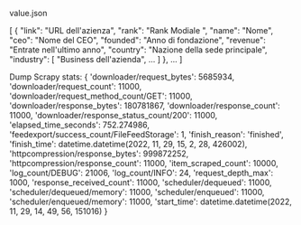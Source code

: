 value.json

[
  {
    "link": "URL dell'azienza",
    "rank": "Rank Modiale ",
    "name": "Nome",
    "ceo": "Nome del CEO",
    "founded": "Anno di fondazione",
    "revenue": "Entrate nell'ultimo anno",
    "country": "Nazione della sede principale",
    "industry": [
      "Business dell'azienda",
	  ...
    ]
  },
  ...
]

Dump Scrapy stats:
{
 'downloader/request_bytes': 5685934,
 'downloader/request_count': 11000,
 'downloader/request_method_count/GET': 11000,
 'downloader/response_bytes': 180781867,
 'downloader/response_count': 11000,
 'downloader/response_status_count/200': 11000,
 'elapsed_time_seconds': 752.274986,
 'feedexport/success_count/FileFeedStorage': 1,
 'finish_reason': 'finished',
 'finish_time': datetime.datetime(2022, 11, 29, 15, 2, 28, 426002),
 'httpcompression/response_bytes': 999872252,
 'httpcompression/response_count': 11000,
 'item_scraped_count': 10000,
 'log_count/DEBUG': 21006,
 'log_count/INFO': 24,
 'request_depth_max': 1000,
 'response_received_count': 11000,
 'scheduler/dequeued': 11000,
 'scheduler/dequeued/memory': 11000,
 'scheduler/enqueued': 11000,
 'scheduler/enqueued/memory': 11000,
 'start_time': datetime.datetime(2022, 11, 29, 14, 49, 56, 151016)
}